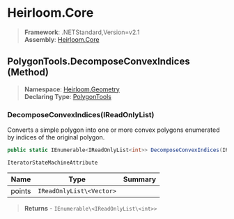 # Heirloom.Core

> **Framework**: .NETStandard,Version=v2.1  
> **Assembly**: [Heirloom.Core][0]

## PolygonTools.DecomposeConvexIndices (Method)

> **Namespace**: [Heirloom.Geometry][0]  
> **Declaring Type**: [PolygonTools][1]

### DecomposeConvexIndices(IReadOnlyList<Vector>)

Converts a simple polygon into one or more convex polygons enumerated by indices of the original polygon.

```cs
public static IEnumerable<IReadOnlyList<int>> DecomposeConvexIndices(IReadOnlyList<Vector> points)
```

`IteratorStateMachineAttribute`

| Name   | Type                     | Summary |
|--------|--------------------------|---------|
| points | `IReadOnlyList\<Vector>` |         |

> **Returns** - `IEnumerable\<IReadOnlyList\<int>>`

[0]: ../../../Heirloom.Core.md
[1]: ../PolygonTools.md
